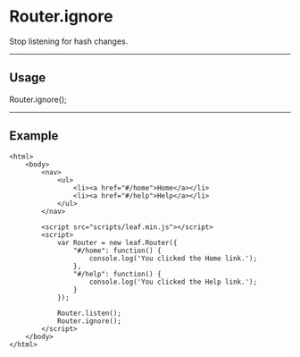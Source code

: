# Router.ignore

Stop listening for hash changes.

----------------------------------------------------------------------

## Usage

Router.ignore();

----------------------------------------------------------------------

## Example

    <html>
        <body>
			<nav>
				<ul>
					<li><a href="#/home">Home</a></li>
					<li><a href="#/help">Help</a></li>					
				</ul>
			</nav>

            <script src="scripts/leaf.min.js"></script>
            <script>
				var Router = new leaf.Router({
					"#/home": function() {
						console.log('You clicked the Home link.');
					},
					"#/help": function() {
						console.log('You clicked the Help link.');
					}
				});

            	Router.listen();
            	Router.ignore();
            </script>
        </body>
    </html>    